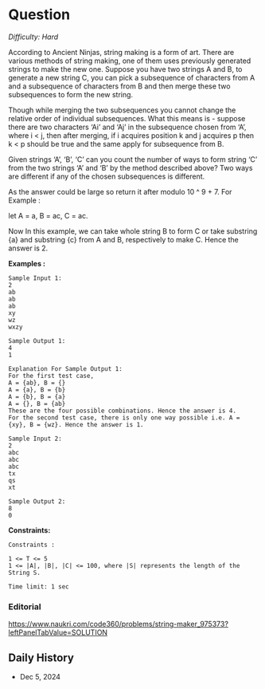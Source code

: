 # Question 

_Difficulty: Hard_

According to Ancient Ninjas, string making is a form of art. There are various methods of string making, one of them uses previously generated strings to make the new one. Suppose you have two strings A and B, to generate a new string C, you can pick a subsequence of characters from A and a subsequence of characters from B and then merge these two subsequences to form the new string.

Though while merging the two subsequences you cannot change the relative order of individual subsequences. What this means is - suppose there are two characters ‘Ai’ and ‘Aj’ in the subsequence chosen from ‘A’, where i < j, then after merging, if i acquires position k and j acquires p then k < p should be true and the same apply for subsequence from B.

Given strings ‘A’, ‘B’, ‘C’ can you count the number of ways to form string ‘C’ from the two strings ‘A’ and ‘B’ by the method described above? Two ways are different if any of the chosen subsequences is different.

As the answer could be large so return it after modulo 10 ^ 9 + 7.
For Example :

let A = a, B = ac, C = ac.

Now In this example, we can take whole string B to form C or take substring {a} and substring {c} from A and B, respectively to make C. Hence the answer is 2.

**Examples :**
```
Sample Input 1:
2
ab
ab
ab
xy
wz
wxzy

Sample Output 1:
4
1

Explanation For Sample Output 1:
For the first test case, 
A = {ab}, B = {}
A = {a}, B = {b}
A = {b}, B = {a}
A = {}, B = {ab}
These are the four possible combinations. Hence the answer is 4.
For the second test case, there is only one way possible i.e. A = {xy}, B = {wz}. Hence the answer is 1.

Sample Input 2:
2
abc
abc
abc
tx
qs
xt

Sample Output 2:
8
0
```

**Constraints:**
```
Constraints :

1 <= T <= 5
1 <= |A|, |B|, |C| <= 100, where |S| represents the length of the String S.

Time limit: 1 sec
```

### Editorial
https://www.naukri.com/code360/problems/string-maker_975373?leftPanelTabValue=SOLUTION

## Daily History
- Dec 5, 2024
